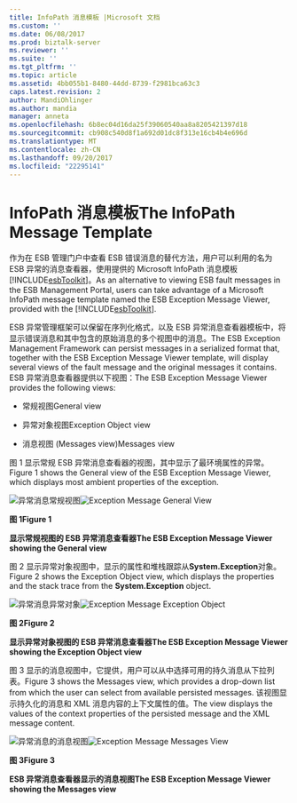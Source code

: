 ```yaml
---
title: InfoPath 消息模板 |Microsoft 文档
ms.custom: ''
ms.date: 06/08/2017
ms.prod: biztalk-server
ms.reviewer: ''
ms.suite: ''
ms.tgt_pltfrm: ''
ms.topic: article
ms.assetid: 4bb055b1-8480-44dd-8739-f2981bca63c3
caps.latest.revision: 2
author: MandiOhlinger
ms.author: mandia
manager: anneta
ms.openlocfilehash: 6b8ec04d16da25f39060540aa8a8205421397d18
ms.sourcegitcommit: cb908c540d8f1a692d01dc8f313e16cb4b4e696d
ms.translationtype: MT
ms.contentlocale: zh-CN
ms.lasthandoff: 09/20/2017
ms.locfileid: "22295141"
---
```

# <a name="the-infopath-message-template"></a><span data-ttu-id="92673-102">InfoPath 消息模板</span><span class="sxs-lookup"><span data-stu-id="92673-102">The InfoPath Message Template</span></span>
<span data-ttu-id="92673-103">作为在 ESB 管理门户中查看 ESB 错误消息的替代方法，用户可以利用的名为 ESB 异常的消息查看器，使用提供的 Microsoft InfoPath 消息模板[!INCLUDE[esbToolkit](../includes/esbtoolkit-md.md)]。</span><span class="sxs-lookup"><span data-stu-id="92673-103">As an alternative to viewing ESB fault messages in the ESB Management Portal, users can take advantage of a Microsoft InfoPath message template named the ESB Exception Message Viewer, provided with the [!INCLUDE[esbToolkit](../includes/esbtoolkit-md.md)].</span></span>  
  
 <span data-ttu-id="92673-104">ESB 异常管理框架可以保留在序列化格式，以及 ESB 异常消息查看器模板中，将显示错误消息和其中包含的原始消息的多个视图中的消息。</span><span class="sxs-lookup"><span data-stu-id="92673-104">The ESB Exception Management Framework can persist messages in a serialized format that, together with the ESB Exception Message Viewer template, will display several views of the fault message and the original messages it contains.</span></span> <span data-ttu-id="92673-105">ESB 异常消息查看器提供以下视图：</span><span class="sxs-lookup"><span data-stu-id="92673-105">The ESB Exception Message Viewer provides the following views:</span></span>  
  
-   <span data-ttu-id="92673-106">常规视图</span><span class="sxs-lookup"><span data-stu-id="92673-106">General view</span></span>  
  
-   <span data-ttu-id="92673-107">异常对象视图</span><span class="sxs-lookup"><span data-stu-id="92673-107">Exception Object view</span></span>  
  
-   <span data-ttu-id="92673-108">消息视图 (Messages view)</span><span class="sxs-lookup"><span data-stu-id="92673-108">Messages view</span></span>  
  
 <span data-ttu-id="92673-109">图 1 显示常规 ESB 异常消息查看器的视图，其中显示了最环境属性的异常。</span><span class="sxs-lookup"><span data-stu-id="92673-109">Figure 1 shows the General view of the ESB Exception Message Viewer, which displays most ambient properties of the exception.</span></span>  
  
 <span data-ttu-id="92673-110">![异常消息常规视图](../esb-toolkit/media/ch4-exceptionmessagegeneralview.gif "第四章第 4 ExceptionMessageGeneralView")</span><span class="sxs-lookup"><span data-stu-id="92673-110">![Exception Message General View](../esb-toolkit/media/ch4-exceptionmessagegeneralview.gif "Ch4-ExceptionMessageGeneralView")</span></span>  
  
 <span data-ttu-id="92673-111">**图 1**</span><span class="sxs-lookup"><span data-stu-id="92673-111">**Figure 1**</span></span>  
  
 <span data-ttu-id="92673-112">**显示常规视图的 ESB 异常消息查看器**</span><span class="sxs-lookup"><span data-stu-id="92673-112">**The ESB Exception Message Viewer showing the General view**</span></span>  
  
 <span data-ttu-id="92673-113">图 2 显示异常对象视图中，显示的属性和堆栈跟踪从**System.Exception**对象。</span><span class="sxs-lookup"><span data-stu-id="92673-113">Figure 2 shows the Exception Object view, which displays the properties and the stack trace from the **System.Exception** object.</span></span>  
  
 <span data-ttu-id="92673-114">![异常消息异常对象](../esb-toolkit/media/ch4-exceptionmessageexceptionobject.gif "第四章第 4 ExceptionMessageExceptionObject")</span><span class="sxs-lookup"><span data-stu-id="92673-114">![Exception Message Exception Object](../esb-toolkit/media/ch4-exceptionmessageexceptionobject.gif "Ch4-ExceptionMessageExceptionObject")</span></span>  
  
 <span data-ttu-id="92673-115">**图 2**</span><span class="sxs-lookup"><span data-stu-id="92673-115">**Figure 2**</span></span>  
  
 <span data-ttu-id="92673-116">**显示异常对象视图的 ESB 异常消息查看器**</span><span class="sxs-lookup"><span data-stu-id="92673-116">**The ESB Exception Message Viewer showing the Exception Object view**</span></span>  
  
 <span data-ttu-id="92673-117">图 3 显示的消息视图中，它提供，用户可以从中选择可用的持久消息从下拉列表。</span><span class="sxs-lookup"><span data-stu-id="92673-117">Figure 3 shows the Messages view, which provides a drop-down list from which the user can select from available persisted messages.</span></span> <span data-ttu-id="92673-118">该视图显示持久化的消息和 XML 消息内容的上下文属性的值。</span><span class="sxs-lookup"><span data-stu-id="92673-118">The view displays the values of the context properties of the persisted message and the XML message content.</span></span>  
  
 <span data-ttu-id="92673-119">![异常消息的消息视图](../esb-toolkit/media/ch4-exceptionmessagemessagesview.gif "第四章第 4 ExceptionMessageMessagesView")</span><span class="sxs-lookup"><span data-stu-id="92673-119">![Exception Message Messages View](../esb-toolkit/media/ch4-exceptionmessagemessagesview.gif "Ch4-ExceptionMessageMessagesView")</span></span>  
  
 <span data-ttu-id="92673-120">**图 3**</span><span class="sxs-lookup"><span data-stu-id="92673-120">**Figure 3**</span></span>  
  
 <span data-ttu-id="92673-121">**ESB 异常消息查看器显示的消息视图**</span><span class="sxs-lookup"><span data-stu-id="92673-121">**The ESB Exception Message Viewer showing the Messages view**</span></span>